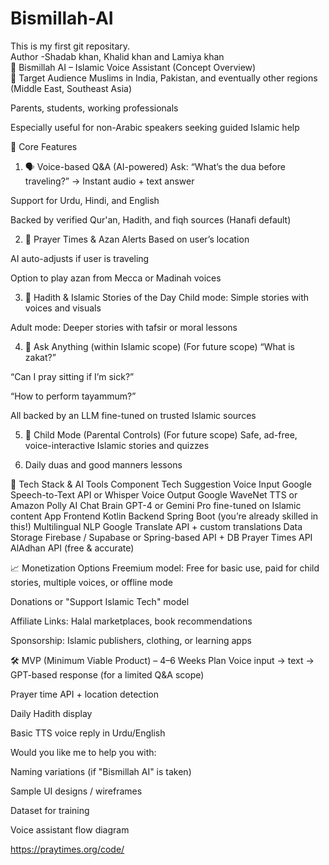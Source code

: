 # Bismillah-AI
This is my first git repositary.
<br>
Author -Shadab khan, Khalid khan and Lamiya khan
<br>
📱 Bismillah AI – Islamic Voice Assistant (Concept Overview)
<br>
🎯 Target Audience
Muslims in India, Pakistan, and eventually other regions (Middle East, Southeast Asia)

Parents, students, working professionals

Especially useful for non-Arabic speakers seeking guided Islamic help

🔑 Core Features
1. 🗣️ Voice-based Q&A (AI-powered)
Ask: “What’s the dua before traveling?” → Instant audio + text answer

Support for Urdu, Hindi, and English

Backed by verified Qur'an, Hadith, and fiqh sources (Hanafi default)

2. 🕌 Prayer Times & Azan Alerts
Based on user’s location

AI auto-adjusts if user is traveling

Option to play azan from Mecca or Madinah voices

3. 📖 Hadith & Islamic Stories of the Day
Child mode: Simple stories with voices and visuals

Adult mode: Deeper stories with tafsir or moral lessons

4. 🧠 Ask Anything (within Islamic scope)  (For future scope)
“What is zakat?”

“Can I pray sitting if I’m sick?”

“How to perform tayammum?”

All backed by an LLM fine-tuned on trusted Islamic sources

5. 👧 Child Mode (Parental Controls)  (For future scope)
Safe, ad-free, voice-interactive Islamic stories and quizzes

6. Daily duas and good manners lessons

🤖 Tech Stack & AI Tools
Component Tech Suggestion
Voice Input Google Speech-to-Text API or Whisper
Voice Output Google WaveNet TTS or Amazon Polly
AI Chat Brain GPT-4 or Gemini Pro fine-tuned on Islamic content
App Frontend Kotlin
Backend Spring Boot (you’re already skilled in this!)
Multilingual NLP Google Translate API + custom translations
Data Storage Firebase / Supabase or Spring-based API + DB
Prayer Times API AlAdhan API (free & accurate)

📈 Monetization Options
Freemium model: Free for basic use, paid for child stories, multiple voices, or offline mode

Donations or "Support Islamic Tech" model

Affiliate Links: Halal marketplaces, book recommendations

Sponsorship: Islamic publishers, clothing, or learning apps

🛠️ MVP (Minimum Viable Product) – 4–6 Weeks Plan
Voice input → text → GPT-based response (for a limited Q&A scope)

Prayer time API + location detection

Daily Hadith display

Basic TTS voice reply in Urdu/English

Would you like me to help you with:

Naming variations (if "Bismillah AI" is taken)

Sample UI designs / wireframes

Dataset for training

Voice assistant flow diagram


https://praytimes.org/code/

